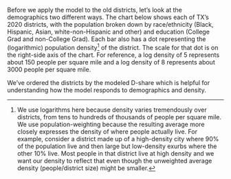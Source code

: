 Before we apply the model to the old districts, let’s look at the demographics two different ways.
The chart below shows each of TX’s 2020 districts, with the population broken down by race/ethnicity
(Black, Hispanic, Asian, white-non-Hispanic and other) and education (College Grad and non-College Grad).
Each bar also has a dot representing the (logarithmic) population density[^popDens] of the district.
The scale for that dot is on the right-side axis of the chart.  For reference, a log density of 5 represents
about 150 people per square mile and a log density of 8 represents about 3000 people per square mile.

We’ve ordered the districts by the modeled D-share which is helpful for understanding how the model responds
to demographics and density.

[^popDens]: We use logarithms here because
density varies tremendously over districts, from tens to hundreds of thousands of people per square mile.
We use population-weighting because the resulting average more closely expresses
the density of where people actually live.  For example, consider a district made up of a high-density
city where 90% of the population live and then large but low-density exurbs where the other 10% live.
Most people in that district live at high density and we want our density to reflect that even though
the unweighted average density (people/district size) might be smaller.
